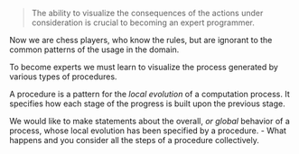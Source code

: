 > The ability to visualize the consequences of the actions under consideration is crucial to becoming an expert programmer.

Now we are chess players, who know the rules, but are ignorant to the common patterns of the usage in the domain.

To become experts we must learn to visualize the process generated by various types of procedures.

A procedure is a pattern for the _local evolution_ of a computation process. It specifies how each stage of the progress is built upon the previous stage.

We would like to make statements about the overall, _or global_ behavior of a process, whose local evolution has been specified by a procedure. - What happens and you consider all the steps of a procedure collectively.
